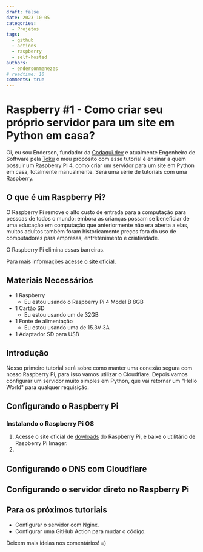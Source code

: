 ```yaml
---
draft: false 
date: 2023-10-05
categories:
  - Projetos
tags:
  - github
  - actions
  - raspberry
  - self-hosted
authors:
  - endersonmenezes
# readtime: 10
comments: true
---
```


# Raspberry #1 - Como criar seu próprio servidor para um site em Python em casa?

Oi, eu sou Enderson, fundador da [Codaqui.dev](https://www.codaqui.dev) e atualmente Engenheiro de Software pela [Toku](https://www.trytoku.com) o meu propósito com esse tutorial é ensinar a quem possuir um Raspberry Pi 4, como criar um servidor para um site em Python em casa, totalmente manualmente. Será uma série de tutoriais com uma Raspberry.

<!-- more -->

## O que é um Raspberry Pi?

O Raspberry Pi remove o alto custo de entrada para a computação para pessoas de todos o mundo: embora as crianças possam se beneficiar de uma educação em computação que anteriormente não era aberta a elas, muitos adultos também foram historicamente preços fora do uso de computadores para empresas, entretenimento e criatividade. 

O Raspberry Pi elimina essas barreiras.

Para mais informações [acesse o site oficial.](https://www.raspberrypi.com)

## Materiais Necessários

- 1 Raspberry
  - Eu estou usando o Raspberry Pi 4 Model B 8GB
- 1 Cartão SD
  - Eu estou usando um de 32GB
- 1 Fonte de alimentação
  - Eu estou usando uma de 15.3V 3A
- 1 Adaptador SD para USB

## Introdução

Nosso primeiro tutorial será sobre como manter uma conexão segura com nosso Raspberry Pi, para isso vamos utilizar o Cloudflare. Depois vamos configurar um servidor muito simples em Python, que vai retornar um "Hello World" para qualquer requisição.

## Configurando o Raspberry Pi

### Instalando o Raspberry Pi OS

1. Acesse o site oficial de [dowloads](https://www.raspberrypi.com/software/) do Raspberry Pi, e baixe o utilitário de Raspberry Pi Imager.
2. 


## Configurando o DNS com Cloudflare

## Configurando o servidor direto no Raspberry Pi

## Para os próximos tutoriais

- Configurar o servidor com Nginx.
- Configurar uma GitHub Action para mudar o código.

Deixem mais ideias nos comentários! =)